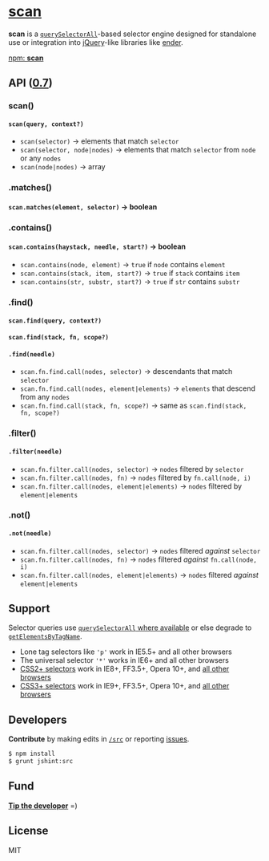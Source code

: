 # [scan](../../)

<b>scan</b> is a <a href="#browser-support"><code>querySelectorAll</code></a>-based selector engine designed for standalone use or integration into [jQuery](http://jquery.com/)-like libraries like [ender](https://github.com/ender-js).

[npm: <b>scan</b>](https://npmjs.org/package/scan)

## API ([0.7](../../releases))

### scan()
#### `scan(query, context?)`
- `scan(selector)` &rarr; elements that match `selector`
- `scan(selector, node|nodes)` &rarr; elements that match `selector` from `node` or any `nodes`
- `scan(node|nodes)` &rarr; array

### .matches()
#### `scan.matches(element, selector)` &rarr; boolean

### .contains()
#### `scan.contains(haystack, needle, start?)` &rarr; boolean
- `scan.contains(node, element)` &rarr; `true` if `node` contains `element`
- `scan.contains(stack, item, start?)` &rarr; `true` if `stack` contains `item`
- `scan.contains(str, substr, start?)` &rarr; `true` if `str` contains `substr`

### .find()
#### `scan.find(query, context?)`
#### `scan.find(stack, fn, scope?)`
#### `.find(needle)`
- `scan.fn.find.call(nodes, selector)` &rarr; descendants that match `selector`
- `scan.fn.find.call(nodes, element|elements)` &rarr; `elements` that descend from any `nodes`
- `scan.fn.find.call(stack, fn, scope?)` &rarr; same as `scan.find(stack, fn, scope?)`

### .filter()
#### `.filter(needle)`
- `scan.fn.filter.call(nodes, selector)` &rarr; `nodes` filtered by `selector`
- `scan.fn.filter.call(nodes, fn)` &rarr; `nodes` filtered by `fn.call(node, i)`
- `scan.fn.filter.call(nodes, element|elements)` &rarr; `nodes` filtered by `element|elements`

### .not()
#### `.not(needle)`
- `scan.fn.filter.call(nodes, selector)` &rarr; `nodes` filtered *against* `selector`
- `scan.fn.filter.call(nodes, fn)` &rarr; `nodes` filtered *against* `fn.call(node, i)`
- `scan.fn.filter.call(nodes, element|elements)` &rarr; `nodes` filtered *against* `element|elements`
  
## <a name="browser-support"></a>Support

Selector queries use [`querySelectorAll` where available](http://caniuse.com/#feat=queryselector) or else degrade to [`getElementsByTagName`](https://developer.mozilla.org/en-US/docs/Web/API/element.getElementsByTagName).

- Lone tag selectors like `'p'` work in IE5.5+ and all other browsers
- The universal selector `'*'` works in IE6+ and all other browsers
- [CSS2+ selectors](http://www.w3.org/TR/CSS2/selector.html#pattern-matching) work in IE8+, FF3.5+, Opera 10+, and [all other browsers](http://caniuse.com/css-sel2)
- [CSS3+ selectors](http://www.w3.org/TR/css3-selectors/#selectors) work in IE9+, FF3.5+, Opera 10+, and [all other browsers](http://caniuse.com/css-sel3)

## Developers

<b>Contribute</b> by making edits in [`/src`](./src) or reporting [issues](../../issues).

```sh
$ npm install
$ grunt jshint:src
```

## Fund

<b>[Tip the developer](https://www.gittip.com/ryanve/)</b> =)

## License

MIT